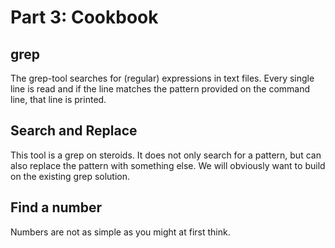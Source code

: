 # Part 3: Cookbook #

## grep ##

The grep-tool searches for (regular) expressions in text files. Every single line is read and if the line matches the pattern provided on the command line, that line is printed.



## Search and Replace ##

This tool is a grep on steroids. It does not only search for a pattern, but can also replace the pattern with something else. We will obviously want to build on the existing grep solution.

## Find a number ##

Numbers are not as simple as you might at first think.


